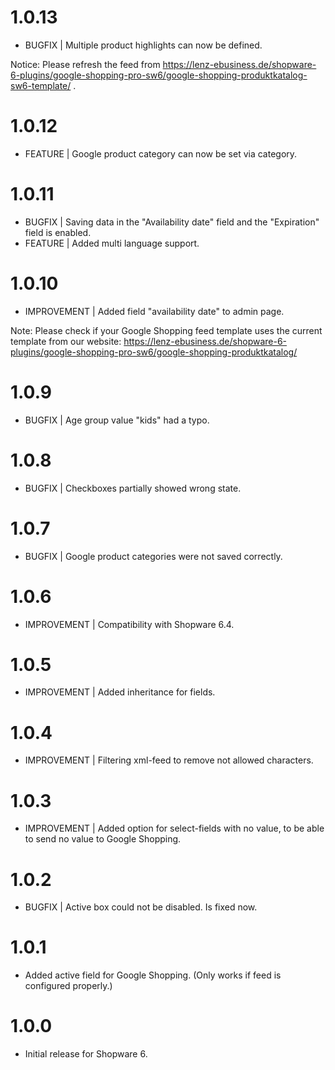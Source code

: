 # 1.0.13
- BUGFIX | Multiple product highlights can now be defined.

Notice: Please refresh the feed from https://lenz-ebusiness.de/shopware-6-plugins/google-shopping-pro-sw6/google-shopping-produktkatalog-sw6-template/ .

# 1.0.12
- FEATURE | Google product category can now be set via category.

# 1.0.11
- BUGFIX | Saving data in the "Availability date" field and the "Expiration" field is enabled.
- FEATURE | Added multi language support.

# 1.0.10
- IMPROVEMENT | Added field "availability date" to admin page.

Note: Please check if your Google Shopping feed template uses the current template from our website: https://lenz-ebusiness.de/shopware-6-plugins/google-shopping-pro-sw6/google-shopping-produktkatalog/

# 1.0.9
- BUGFIX | Age group value "kids" had a typo.

# 1.0.8
- BUGFIX | Checkboxes partially showed wrong state.

# 1.0.7
- BUGFIX | Google product categories were not saved correctly.

# 1.0.6
- IMPROVEMENT | Compatibility with Shopware 6.4.

# 1.0.5
- IMPROVEMENT | Added inheritance for fields.

# 1.0.4
- IMPROVEMENT | Filtering xml-feed to remove not allowed characters.

# 1.0.3
- IMPROVEMENT | Added option for select-fields with no value, to be able to send no value to Google Shopping.

# 1.0.2
- BUGFIX | Active box could not be disabled. Is fixed now.

# 1.0.1
- Added active field for Google Shopping. (Only works if feed is configured properly.)

# 1.0.0
- Initial release for Shopware 6.
